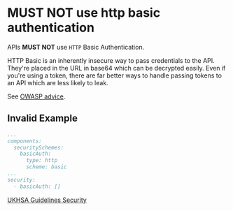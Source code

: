 # **MUST NOT** use http basic authentication

APIs **MUST NOT** use `HTTP` Basic Authentication.

HTTP Basic is an inherently insecure way to pass credentials to the API. They're placed in the URL in base64 which can be decrypted easily. Even if you're using a token, there are far better ways to handle passing tokens to an API which are less likely to leak.

See [OWASP advice][1].

## Invalid Example

```yaml
...
components:
  securitySchemes:
    basicAuth: 
      type: http
      scheme: basic
...
security:
  - basicAuth: []
```

[UKHSA Guidelines Security][2]

[1]: https://owasp.org/API-Security/editions/2019/en/0xa2-broken-user-authentication/
[2]: ../../api-guidelines/security.md#authentication
